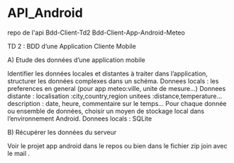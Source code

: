 # API_Android
repo de l'api
Bdd-Client-Td2
Bdd-Client-App-Android-Meteo

TD 2 : BDD d’une Application Cliente Mobile

A) Etude des données d’une application mobile

Identifier les données locales et distantes à traiter dans l’application, structurer les données complexes dans un schéma.
Donnees locals :
les preferences en general (pour app meteo:ville, unite de mesure...)
Donnees distante :
localisation :city,country,region
unitees :distance,temperature...
description : date, heure, commentaire sur le temps...
Pour chaque donnée ou ensemble de données, choisir un moyen de stockage local dans l’environnement Android.
Donnees locals : SQLite


B) Récupérer les données du serveur

Voir le projet app android dans le repos ou bien dans le fichier zip join avec le mail .
